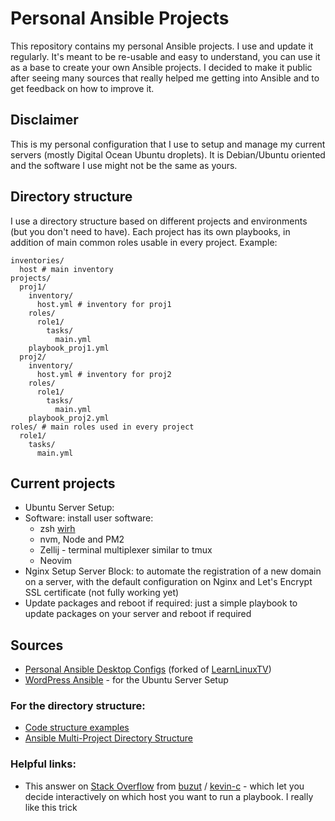 # Personal Ansible Projects

This repository contains my personal Ansible projects.
I use and update it regularly.
It's meant to be re-usable and easy to understand, you can use it as a base to create your own Ansible projects.
I decided to make it public after seeing many sources that really helped me getting into Ansible and to get feedback on how to improve it.

## Disclaimer

This is my personal configuration that I use to setup and manage my current servers (mostly Digital Ocean Ubuntu droplets).
It is Debian/Ubuntu oriented and the software I use might not be the same as yours.

## Directory structure

I use a directory structure based on different projects and environments (but you don't need to have). Each project has its own playbooks, in addition of main common roles usable in every project.
Example:

```
inventories/
  host # main inventory
projects/
  proj1/
    inventory/
      host.yml # inventory for proj1
    roles/
      role1/
        tasks/
          main.yml
    playbook_proj1.yml
  proj2/
    inventory/
      host.yml # inventory for proj2
    roles/
      role1/
        tasks/
          main.yml
    playbook_proj2.yml
roles/ # main roles used in every project
  role1/
    tasks/
      main.yml
```

## Current projects

- Ubuntu Server Setup:
- Software: install user software:
  - zsh [wirh](https://github.com/sorin-ionescu/prezto)
  - nvm, Node and PM2
  - Zellij - terminal multiplexer similar to tmux
  - Neovim
- Nginx Setup Server Block: to automate the registration of a new domain on a server, with the default configuration on Nginx and Let's Encrypt SSL certificate (not fully working yet)
- Update packages and reboot if required: just a simple playbook to update packages on your server and reboot if required

## Sources

- [Personal Ansible Desktop Configs](https://github.com/fabricesemti80/home.ansible.linux-config-with-ansible-pull) (forked of [LearnLinuxTV](https://github.com/LearnLinuxTV/personal_ansible_desktop_configs))
- [WordPress Ansible](https://github.com/spinupwp/wordpress-ansible) - for the Ubuntu Server Setup

### For the directory structure:

- [Code structure examples](https://github.com/varunpalekar/ansible-structure)
- [Ansible Multi-Project Directory Structure](https://github.com/smbambling/ansible-multi-project-repo)

### Helpful links:

- This answer on [Stack Overflow](https://stackoverflow.com/a/36361222/13172236) from [buzut](https://stackoverflow.com/users/1717735/buzut) / [kevin-c](https://stackoverflow.com/users/4834431/kevin-c) - which let you decide interactively on which host you want to run a playbook. I really like this trick
